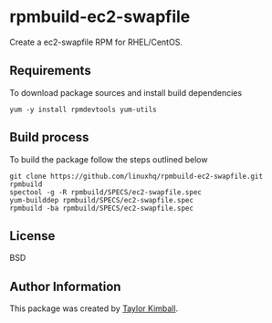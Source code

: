# rpmbuild-ec2-swapfile

Create a ec2-swapfile RPM for RHEL/CentOS.

## Requirements

To download package sources and install build dependencies

    yum -y install rpmdevtools yum-utils

## Build process

To build the package follow the steps outlined below

    git clone https://github.com/linuxhq/rpmbuild-ec2-swapfile.git rpmbuild
    spectool -g -R rpmbuild/SPECS/ec2-swapfile.spec
    yum-builddep rpmbuild/SPECS/ec2-swapfile.spec
    rpmbuild -ba rpmbuild/SPECS/ec2-swapfile.spec

## License

BSD

## Author Information

This package was created by [Taylor Kimball](http://www.linuxhq.org).
